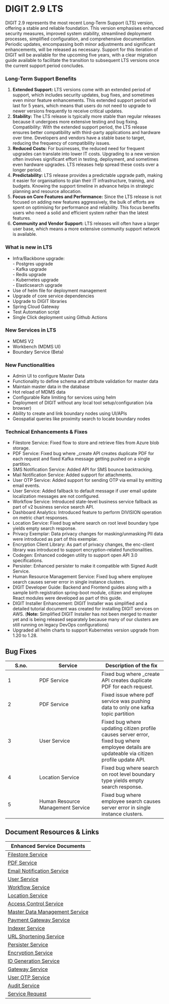 # DIGIT 2.9 LTS

DIGIT 2.9 represents the most recent Long-Term Support (LTS) version, offering a stable and reliable foundation. This version emphasises enhanced security measures, improved system stability, streamlined deployment processes, simplified configuration, and comprehensive documentation. Periodic updates, encompassing both minor adjustments and significant enhancements, will be released as necessary. Support for this iteration of DIGIT will be available for the upcoming five years, with a clear migration guide available to facilitate the transition to subsequent LTS versions once the current support period concludes.

### Long-Term Support Benefits

1. **Extended Support:** LTS versions come with an extended period of support, which includes security updates, bug fixes, and sometimes even minor feature enhancements. This extended support period will last for 5 years, which means that users do not need to upgrade to newer versions frequently to receive critical updates.
2. **Stability:** The LTS release is typically more stable than regular releases because it undergoes more extensive testing and bug fixing. Compatibility: With the extended support period, the LTS release ensures better compatibility with third-party applications and hardware over time. Developers and vendors have a stable base to target, reducing the frequency of compatibility issues.
3. **Reduced Costs:** For businesses, the reduced need for frequent upgrades can translate into lower IT costs. Upgrading to a new version often involves significant effort in testing, deployment, and sometimes even hardware upgrades. LTS releases help spread these costs over a longer period.
4. **Predictability:** LTS release provides a predictable upgrade path, making it easier for organisations to plan their IT infrastructure, training, and budgets. Knowing the support timeline in advance helps in strategic planning and resource allocation.
5. **Focus on Core Features and Performance:** Since the LTS release is not focused on adding new features aggressively, the bulk of efforts are spent on optimising for performance and reliability. This focus benefits users who need a solid and efficient system rather than the latest features.
6. **Community and Vendor Support:** LTS releases will often have a larger user base, which means a more extensive community support network is available.

### What is new in LTS

* Infra/Backbone upgrade:\
  &#x20;\- Postgres upgrade   \
  &#x20;\- Kafka upgrade\
  &#x20;\- Redis upgrade\
  &#x20;\- Kubernetes upgrade\
  &#x20;\- Elasticsearch upgrade
* Use of helm file for deployment management
* Upgrade of core service dependencies
* Upgrade to DIGIT libraries
* Spring Cloud Gateway
* Test Automation script
* Single Click deployment using Github Actions

### New Services in LTS

* MDMS V2
* Workbench (MDMS UI)
* Boundary Service (Beta)

### New Functionalities

* Admin UI to configure Master Data
* Functionality to define schema and attribute validation for master data
* Maintain master data in the database&#x20;
* Hot reload of MDMS data&#x20;
* Configurable Rate limiting for services using helm&#x20;
* Deployment of DIGIT without any local tool setup/configuration (via browser)
* Ability to create and link boundary nodes using UI/APIs
* Geospatial queries like proximity search to locate boundary nodes

### **Technical Enhancements & Fixes**

* Filestore Service: Fixed flow to store and retrieve files from Azure blob storage.
* PDF Service: Fixed bug where \_create API creates duplicate PDF for each request and fixed Kafka message getting pushed on a single partition.
* SMS Notification Service: Added API for SMS bounce backtracking.
* Mail Notification Service: Added support for attachments.
* User OTP Service: Added support for sending OTP via email by emitting email events.
* User Service: Added fallback to default message if user email update localization messages are not configured.
* Workflow Service: Introduced state-level business service fallback as part of v2 business service search API.
* Dashboard Analytics: Introduced feature to perform DIVISION operation on metric chart responses.
* Location Service: Fixed bug where search on root level boundary type yields empty search response.
* Privacy Exemplar: Data privacy changes for masking/unmasking PII data were introduced as part of this exemplar.
* Encryption Client Library: As part of privacy changes, the enc-client library was introduced to support encryption-related functionalities.
* Codegen: Enhanced codegen utility to support open API 3.0 specifications.
* Persister: Enhanced persister to make it compatible with Signed Audit Service.
* Human Resource Management Service: Fixed bug where employee search causes server error in single instance clusters.
* DIGIT Developer Guide: Backend and Frontend guides along with a sample birth registration spring-boot module, citizen and employee React modules were developed as part of this guide.
* DIGIT Installer Enhancement: DIGIT Installer was simplified and a detailed tutorial document was created for installing DIGIT services on AWS. (**Note:** Simplified DIGIT Installer has not been merged to master yet and is being released separately because many of our clusters are still running on legacy DevOps configurations)
* Upgraded all helm charts to support Kubernetes version upgrade from 1.20 to 1.28.

## Bug Fixes

<table><thead><tr><th width="84.33333333333331">S.no.</th><th width="182">Service</th><th>Description of the fix</th></tr></thead><tbody><tr><td>1</td><td>PDF Service</td><td>Fixed bug where _create API creates duplicate PDF for each request.</td></tr><tr><td>2</td><td>PDF Service</td><td>Fixed issue where pdf service was pushing data to only one kafka topic partition</td></tr><tr><td>3</td><td>User Service</td><td>Fixed bug where updating citizen profile causes server error, fixed bug where employee details are updateable via citizen profile update API.</td></tr><tr><td>4</td><td>Location Service</td><td>Fixed bug where search on root level boundary type yields empty search response.</td></tr><tr><td>5</td><td>Human Resource Management Service</td><td>Fixed bug where employee search causes server error in single instance clusters.</td></tr></tbody></table>

## Document Resources & Links

| Enhanced Service Documents                                                                                          |
| ------------------------------------------------------------------------------------------------------------------- |
| [Filestore Service](https://core.digit.org/platform/core-services/filestore-service)                                |
| [PDF Service](https://core.digit.org/platform/core-services/pdf-generation-service)                                 |
| [Email Notification Service](https://core.digit.org/platform/core-services/email-notification-service)              |
| [User Service](https://core.digit.org/platform/core-services/user-services)                                         |
| [Workflow Service](https://core.digit.org/platform/core-services/workflow-service)                                  |
| [Location Service](https://core.digit.org/platform/core-services/location-services)                                 |
| [Access Control Service](https://core.digit.org/platform/core-services/access-control-services)                     |
| [Master Data Management Service](https://core.digit.org/platform/core-services/mdms-master-data-management-service) |
| [Payment Gateway Service](https://core.digit.org/platform/core-services/payment-gateway-service)                    |
| [Indexer Service](https://core.digit.org/platform/core-services/indexer-service)                                    |
| [URL Shortening Service](https://core.digit.org/platform/core-services/url-shortening-service)                      |
| [Persister Service](https://core.digit.org/platform/core-services/persister-service)                                |
| [Encryption Service](https://core.digit.org/platform/core-services/encryption-service)                              |
| [ID Generation Service](https://core.digit.org/platform/core-services/id-generation-service)                        |
| [Gateway Service](../../core-services/api-gateway/)                                                                 |
| [User OTP Service](https://core.digit.org/platform/core-services/user-otp-service)                                  |
| [Audit Service](https://core.digit.org/platform/core-services/audit-service)                                        |
| [Service Request](https://core.digit.org/platform/core-services/service-request)                                    |

